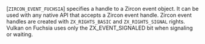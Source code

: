 [`ZIRCON_EVENT_FUCHSIA`]
specifies a handle to a Zircon event object.
It can be used with any native API that accepts a Zircon event handle.
Zircon event handles are created with `ZX_RIGHTS_BASIC` and
`ZX_RIGHTS_SIGNAL` rights.
Vulkan on Fuchsia uses only the ZX_EVENT_SIGNALED bit when signaling or
waiting.
